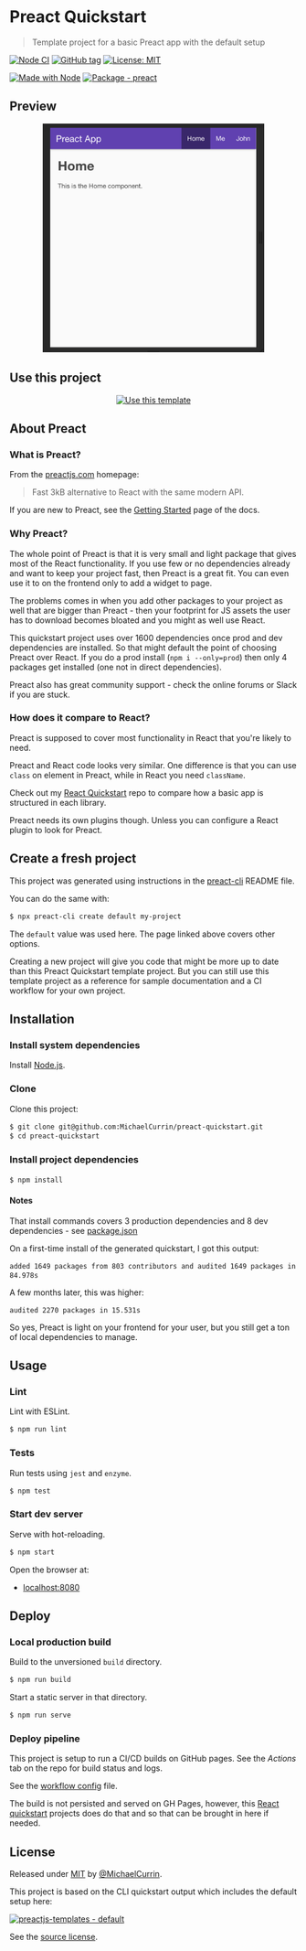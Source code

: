# Preact Quickstart
> Template project for a basic Preact app with the default setup

[![Node CI](https://github.com/MichaelCurrin/preact-quickstart/workflows/Node%20CI/badge.svg)](https://github.com/MichaelCurrin/preact-quickstart/actions)
[![GitHub tag](https://img.shields.io/github/tag/MichaelCurrin/preact-quickstart)](https://github.com/MichaelCurrin/preact-quickstart/tags/)
[![License: MIT](https://img.shields.io/badge/License-MIT-blue)](#license)

[![Made with Node](https://img.shields.io/badge/Node.js->=10-blue?logo=node.js&logoColor=white)](https://nodejs.org)
[![Package - preact](https://img.shields.io/github/package-json/dependency-version/MichaelCurrin/preact-quickstart/preact)](https://www.npmjs.com/package/preact)



## Preview

<div align="center">
    <img src=sample.png alt="Sample screenshot" title="Sample screenshot" height="400" />
</div>


## Use this project

<div align="center">

[![Use this template](https://img.shields.io/badge/Generate-Use_this_template-2ea44f?style=for-the-badge)](https://github.com/MichaelCurrin/preact-quickstart/generate)

</div>


## About Preact

### What is Preact?

From the [preactjs.com](https://preactjs.com) homepage:

> Fast 3kB alternative to React with the same modern API.

If you are new to Preact, see the [Getting Started](https://preactjs.com/guide/v10/getting-started) page of the docs.

### Why Preact?

The whole point of Preact is that it is very small and light package that gives most of the React functionality. If you use few or no dependencies already and want to keep your project fast, then Preact is a great fit. You can even use it to on the frontend only to add a widget to page.

The problems comes in when you add other packages to your project as well that are bigger than Preact - then your footprint for JS assets the user has to download becomes bloated and you might as well use React.

This quickstart project uses over 1600 dependencies once prod and dev dependencies are installed. So that might default the point of choosing Preact over React. If you do a prod install (`npm i --only=prod`) then only 4 packages get installed (one not in direct dependencies).

Preact also has great community support - check the online forums or Slack if you are stuck.

### How does it compare to React?

Preact is supposed to cover most functionality in React that you're likely to need.

Preact and React code looks very similar. One difference is that you can use `class` on element in Preact, while in React you need `className`.

Check out my [React Quickstart](https://github.com/MichaelCurrin/preact-quickstart) repo to compare how a basic app is structured in each library.

Preact needs its own plugins though. Unless you can configure a React plugin to look for Preact.


## Create a fresh project

This project was generated using instructions in the [preact-cli](https://github.com/preactjs/preact-cli#readme) README file.

You can do the same with:

```sh
$ npx preact-cli create default my-project
```

The `default` value was used here. The  page linked above covers other options.

Creating a new project will give you code that might be more up to date than this Preact Quickstart template project. But you can still use this template project as a reference for sample documentation and a CI workflow for your own project.


## Installation

### Install system dependencies

Install [Node.js](https://gist.github.com/MichaelCurrin/aa1fc56419a355972b96bce23f3bccba).

### Clone

Clone this project:

```sh
$ git clone git@github.com:MichaelCurrin/preact-quickstart.git
$ cd preact-quickstart
```

### Install project dependencies

```sh
$ npm install
```

#### Notes

That install commands covers 3 production dependencies and 8 dev dependencies - see [package.json](/package.json)

On a first-time install of the generated quickstart, I got this output:

```
added 1649 packages from 803 contributors and audited 1649 packages in 84.978s
```

A few months later, this was higher:

```
audited 2270 packages in 15.531s
```

So yes, Preact is light on your frontend for your user, but you still get a ton of local dependencies to manage.


## Usage

### Lint

Lint with ESLint.

```sh
$ npm run lint
```

### Tests

Run tests using `jest` and `enzyme`.

```sh
$ npm test
```

### Start dev server

Serve with hot-reloading.

```sh
$ npm start
```

Open the browser at:

- [localhost:8080](https://localhost:8080)


## Deploy

### Local production build

Build to the unversioned `build` directory.

```sh
$ npm run build
```

Start a static server in that directory.

```sh
$ npm run serve
```

### Deploy pipeline

This project is setup to run a CI/CD builds on GitHub pages. See the _Actions_ tab on the repo for build status and logs.

See the [workflow config](/.github/workflows/main.yml) file.

The build is not persisted and served on GH Pages, however, this [React quickstart](https://github.com/MichaelCurrin/react-create-app-quickstart) projects does do that and so that can be brought in here if needed.


## License

Released under [MIT](/LICENSE) by [@MichaelCurrin](https://github.com/MichaelCurrin).

This project is based on the CLI quickstart output which includes the default setup here:

[![preactjs-templates - default](https://img.shields.io/static/v1?label=preactjs-templates&message=default&color=blue&logo=github)](https://github.com/preactjs-templates/default)

See the [source license](/LICENSE-source).
